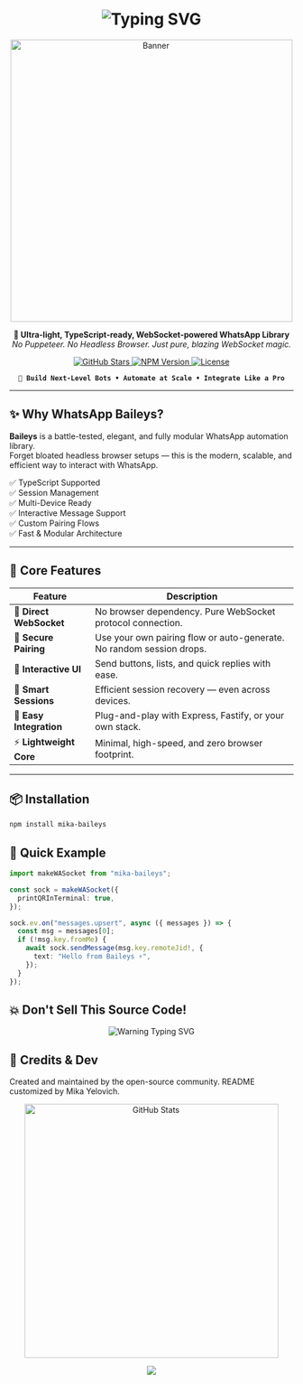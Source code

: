 <h1 align="center">
  <img src="https://readme-typing-svg.herokuapp.com?font=Fira+Code&weight=900&size=28&pause=1000&center=true&vCenter=true&multiline=true&color=02008a&width=700&height=80&lines=⚡+WhatsApp+Baileys+%7C+Next-Gen+Automation+Library" alt="Typing SVG" />
</h1>

<p align="center">
  <img src="https://files.catbox.moe/mukoik.jpeg" width="500" alt="Banner" />
</p>

<p align="center">
  <strong>🚀 Ultra-light, TypeScript-ready, WebSocket-powered WhatsApp Library</strong><br/>
  <em>No Puppeteer. No Headless Browser. Just pure, blazing WebSocket magic.</em>
</p>

<p align="center">
  <a href="https://github.com/MikaYelovich/mika-baileys">
    <img src="https://img.shields.io/github/stars/MikaYelovich/mika-baileys?color=purple&style=for-the-badge" alt="GitHub Stars"/>
  </a>
  <a href="https://www.npmjs.com/package/mika-baileys">
    <img src="https://img.shields.io/npm/v/mika-baileys?color=crimson&style=for-the-badge" alt="NPM Version"/>
  </a>
  <a href="https://github.com/MikaYelovich/mika-baileys/blob/master/LICENSE">
    <img src="https://img.shields.io/github/license/MikaYelovich/mika-baileys?style=for-the-badge&color=green" alt="License"/>
  </a>
</p>

<pre align="center"><code><b>👑 Build Next-Level Bots • Automate at Scale • Integrate Like a Pro</b></code></pre>

---

## ✨ Why WhatsApp Baileys?

**Baileys** is a battle-tested, elegant, and fully modular WhatsApp automation library.  
Forget bloated headless browser setups — this is the modern, scalable, and efficient way to interact with WhatsApp.

✅ TypeScript Supported  
✅ Session Management  
✅ Multi-Device Ready  
✅ Interactive Message Support  
✅ Custom Pairing Flows  
✅ Fast & Modular Architecture

---

## 🧠 Core Features

| Feature                 | Description                                                          |
| ----------------------- | -------------------------------------------------------------------- |
| 🔌 **Direct WebSocket** | No browser dependency. Pure WebSocket protocol connection.           |
| 🔐 **Secure Pairing**   | Use your own pairing flow or auto-generate. No random session drops. |
| 🧠 **Interactive UI**   | Send buttons, lists, and quick replies with ease.                    |
| 📂 **Smart Sessions**   | Efficient session recovery — even across devices.                    |
| 🧩 **Easy Integration** | Plug-and-play with Express, Fastify, or your own stack.              |
| ⚡ **Lightweight Core** | Minimal, high-speed, and zero browser footprint.                     |

---

## 📦 Installation

```bash
npm install mika-baileys

```

## 🚀 Quick Example

```ts
import makeWASocket from "mika-baileys";

const sock = makeWASocket({
  printQRInTerminal: true,
});

sock.ev.on("messages.upsert", async ({ messages }) => {
  const msg = messages[0];
  if (!msg.key.fromMe) {
    await sock.sendMessage(msg.key.remoteJid!, {
      text: "Hello from Baileys ⚡",
    });
  }
});
```

## 💥 Don't Sell This Source Code!

<p align="center"> <img src="https://readme-typing-svg.herokuapp.com?font=Fira+Code&duration=3000&pause=1000&color=FF4C4C&center=true&vCenter=true&width=600&lines=🚫+Selling+open-source+code+is+not+cool.;⚠️+Be+ethical+or+get+named+and+shamed." alt="Warning Typing SVG" /></p>

## 👤 Credits & Dev

Created and maintained by the open-source community.
README customized by Mika Yelovich.

<p align="center"> <img src="https://github-readme-stats.vercel.app/api?username=mikayelovich&show_icons=true&theme=tokyonight" width="450" alt="GitHub Stats" /> </p>
<p align="center"> <img src="https://readme-typing-svg.herokuapp.com?font=Fira+Code&weight=900&size=20&pause=1000&color=00FFE0&center=true&vCenter=true&width=500&lines=Build.+Automate.+Scale.+Conquer+WhatsApp." /> </p>
